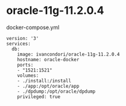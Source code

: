 # oracle-11g-11.2.0.4

docker-compose.yml

    version: '3'
    services:
      db:
        image: ivancondori/oracle-11g-11.2.0.4
        hostname: oracle-docker
        ports:
        - "1521:1521"
        volumes:
        - ./install:/install
        - ./app:/opt/oracle/app
        - ./dpdump:/opt/oracle/dpdump
        privileged: true
